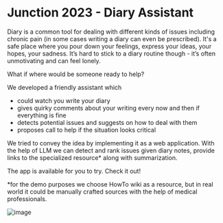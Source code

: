 # Junction 2023 - Diary Assistant

Diary is a common tool for dealing with different kinds of issues including chronic pain (in some cases writing a diary can even be prescribed).
It's a safe place where you pour down your feelings, express your ideas, your hopes, your sadness. It’s hard to stick to a diary routine though - it’s often unmotivating and can feel lonely. 

What if where would be someone ready to help?

We developed a friendly assistant which
- could watch you write your diary
- gives quirky comments about your writing every now and then if everything is fine
- detects potential issues and suggests on how to deal with them
- proposes call to help if the situation looks critical

We tried to convey the idea by implementing it as a web application. With the help of LLM we can detect and rank issues given diary notes, provide links to the specialized resource* along with summarization.

The app is available for you to try. Check it out!

*for the demo purposes we choose HowTo wiki as a resource, but in real world it could be manually crafted sources with the help of medical professionals.

![image](https://github.com/Informhunter/junction2023/assets/1675288/182f0635-9ac8-41d6-9aa3-732c6093818a)
